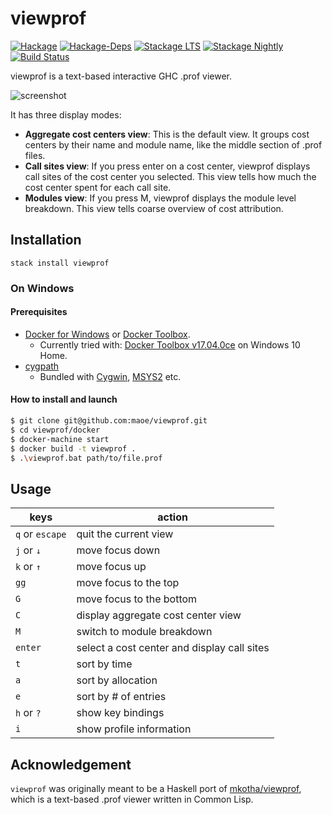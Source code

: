 # viewprof
[![Hackage](https://img.shields.io/hackage/v/viewprof.svg)](https://hackage.haskell.org/package/viewprof)
[![Hackage-Deps](https://img.shields.io/hackage-deps/v/viewprof.svg)](http://packdeps.haskellers.com/feed?needle=viewprof)
[![Stackage LTS](http://stackage.org/package/viewprof/badge/lts)](http://stackage.org/lts/package/viewprof)
[![Stackage Nightly](http://stackage.org/package/viewprof/badge/nightly)](http://stackage.org/nightly/package/viewprof)
[![Build Status](https://travis-ci.org/maoe/viewprof.svg?branch=master)](https://travis-ci.org/maoe/viewprof)

viewprof is a text-based interactive GHC .prof viewer.

![screenshot](img/screenshot.png)

It has three display modes:

* __Aggregate cost centers view__: This is the default view. It groups cost centers by their name and module name, like the middle section of .prof files.
* __Call sites view__: If you press enter on a cost center, viewprof displays call sites of the cost center you selected. This view tells how much the cost center spent for each call site.
* __Modules view__: If you press M, viewprof displays the module level breakdown. This view tells coarse overview of cost attribution.

## Installation

```
stack install viewprof
```

### On Windows

#### Prerequisites

- [Docker for Windows](https://docs.docker.com/docker-for-windows/install/) or [Docker Toolbox](https://docs.docker.com/toolbox/overview/).
    - Currently tried with: [Docker Toolbox v17.04.0ce](https://github.com/docker/toolbox/releases/tag/v17.04.0-ce) on Windows 10 Home.
- [cygpath](https://cygwin.com/cygwin-ug-net/cygpath.html)
    - Bundled with [Cygwin](https://www.cygwin.com/), [MSYS2](http://www.msys2.org/) etc.

#### How to install and launch

```bash
$ git clone git@github.com:maoe/viewprof.git
$ cd viewprof/docker
$ docker-machine start
$ docker build -t viewprof .
$ .\viewprof.bat path/to/file.prof
```

## Usage

| keys              | action                                      |
|-------------------|---------------------------------------------|
| `q` or `escape`   | quit the current view                       |
| `j` or `↓`        | move focus down     　 　　　　　　           |
| `k` or `↑`        | move focus up         　　　　　　　          |
| `gg`              | move focus to the top                       |
| `G`               | move focus to the bottom                    |
| `C`               | display aggregate cost center view          |
| `M`               | switch to module breakdown                  |
| `enter`           | select a cost center and display call sites |
| `t`               | sort by time                                |
| `a`               | sort by allocation                          |
| `e`               | sort by # of entries                        |
| `h` or `?`        | show key bindings                           |
| `i`               | show profile information                    |

## Acknowledgement

`viewprof` was originally meant to be a Haskell port of [mkotha/viewprof](https://github.com/mkotha/viewprof), which is a text-based .prof viewer written in Common Lisp.
